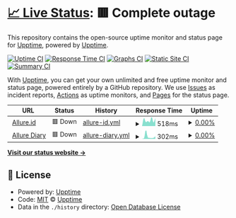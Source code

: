 # [📈 Live Status](https://status.allure.id): <!--live status--> **🟥 Complete outage**

This repository contains the open-source uptime monitor and status page for [Upptime](https://upptime.js.org), powered by [Upptime](https://github.com/upptime/upptime).

[![Uptime CI](https://github.com/allure-ai/status/workflows/Uptime%20CI/badge.svg)](https://github.com/allure-ai/status/actions?query=workflow%3A%22Uptime+CI%22)
[![Response Time CI](https://github.com/allure-ai/status/workflows/Response%20Time%20CI/badge.svg)](https://github.com/allure-ai/status/actions?query=workflow%3A%22Response+Time+CI%22)
[![Graphs CI](https://github.com/allure-ai/status/workflows/Graphs%20CI/badge.svg)](https://github.com/allure-ai/status/actions?query=workflow%3A%22Graphs+CI%22)
[![Static Site CI](https://github.com/allure-ai/status/workflows/Static%20Site%20CI/badge.svg)](https://github.com/allure-ai/status/actions?query=workflow%3A%22Static+Site+CI%22)
[![Summary CI](https://github.com/allure-ai/status/workflows/Summary%20CI/badge.svg)](https://github.com/allure-ai/status/actions?query=workflow%3A%22Summary+CI%22)

With [Upptime](https://upptime.js.org), you can get your own unlimited and free uptime monitor and status page, powered entirely by a GitHub repository. We use [Issues](https://github.com/upptime/upptime/issues) as incident reports, [Actions](https://github.com/allure-ai/status/actions) as uptime monitors, and [Pages](https://status.allure.id) for the status page.

<!--start: status pages-->
<!-- This summary is generated by Upptime (https://github.com/upptime/upptime) -->
<!-- Do not edit this manually, your changes will be overwritten -->
<!-- prettier-ignore -->
| URL | Status | History | Response Time | Uptime |
| --- | ------ | ------- | ------------- | ------ |
| <img alt="" src="https://icons.duckduckgo.com/ip3/allure.id.ico" height="13"> [Allure.id](https://allure.id/) | 🟥 Down | [allure-id.yml](https://github.com/allure-ai/status/commits/HEAD/history/allure-id.yml) | <details><summary><img alt="Response time graph" src="./graphs/allure-id/response-time-week.png" height="20"> 518ms</summary><br><a href="https://status.allure.id/history/allure-id"><img alt="Response time 2408" src="https://img.shields.io/endpoint?url=https%3A%2F%2Fraw.githubusercontent.com%2Fallure-ai%2Fstatus%2FHEAD%2Fapi%2Fallure-id%2Fresponse-time.json"></a><br><a href="https://status.allure.id/history/allure-id"><img alt="24-hour response time 690" src="https://img.shields.io/endpoint?url=https%3A%2F%2Fraw.githubusercontent.com%2Fallure-ai%2Fstatus%2FHEAD%2Fapi%2Fallure-id%2Fresponse-time-day.json"></a><br><a href="https://status.allure.id/history/allure-id"><img alt="7-day response time 518" src="https://img.shields.io/endpoint?url=https%3A%2F%2Fraw.githubusercontent.com%2Fallure-ai%2Fstatus%2FHEAD%2Fapi%2Fallure-id%2Fresponse-time-week.json"></a><br><a href="https://status.allure.id/history/allure-id"><img alt="30-day response time 1020" src="https://img.shields.io/endpoint?url=https%3A%2F%2Fraw.githubusercontent.com%2Fallure-ai%2Fstatus%2FHEAD%2Fapi%2Fallure-id%2Fresponse-time-month.json"></a><br><a href="https://status.allure.id/history/allure-id"><img alt="1-year response time 2623" src="https://img.shields.io/endpoint?url=https%3A%2F%2Fraw.githubusercontent.com%2Fallure-ai%2Fstatus%2FHEAD%2Fapi%2Fallure-id%2Fresponse-time-year.json"></a></details> | <details><summary><a href="https://status.allure.id/history/allure-id">0.00%</a></summary><a href="https://status.allure.id/history/allure-id"><img alt="All-time uptime 97.78%" src="https://img.shields.io/endpoint?url=https%3A%2F%2Fraw.githubusercontent.com%2Fallure-ai%2Fstatus%2FHEAD%2Fapi%2Fallure-id%2Fuptime.json"></a><br><a href="https://status.allure.id/history/allure-id"><img alt="24-hour uptime 0.00%" src="https://img.shields.io/endpoint?url=https%3A%2F%2Fraw.githubusercontent.com%2Fallure-ai%2Fstatus%2FHEAD%2Fapi%2Fallure-id%2Fuptime-day.json"></a><br><a href="https://status.allure.id/history/allure-id"><img alt="7-day uptime 0.00%" src="https://img.shields.io/endpoint?url=https%3A%2F%2Fraw.githubusercontent.com%2Fallure-ai%2Fstatus%2FHEAD%2Fapi%2Fallure-id%2Fuptime-week.json"></a><br><a href="https://status.allure.id/history/allure-id"><img alt="30-day uptime 25.96%" src="https://img.shields.io/endpoint?url=https%3A%2F%2Fraw.githubusercontent.com%2Fallure-ai%2Fstatus%2FHEAD%2Fapi%2Fallure-id%2Fuptime-month.json"></a><br><a href="https://status.allure.id/history/allure-id"><img alt="1-year uptime 93.83%" src="https://img.shields.io/endpoint?url=https%3A%2F%2Fraw.githubusercontent.com%2Fallure-ai%2Fstatus%2FHEAD%2Fapi%2Fallure-id%2Fuptime-year.json"></a></details>
| <img alt="" src="https://icons.duckduckgo.com/ip3/diary.allure.id.ico" height="13"> [Allure Diary](https://diary.allure.id/) | 🟥 Down | [allure-diary.yml](https://github.com/allure-ai/status/commits/HEAD/history/allure-diary.yml) | <details><summary><img alt="Response time graph" src="./graphs/allure-diary/response-time-week.png" height="20"> 302ms</summary><br><a href="https://status.allure.id/history/allure-diary"><img alt="Response time 124" src="https://img.shields.io/endpoint?url=https%3A%2F%2Fraw.githubusercontent.com%2Fallure-ai%2Fstatus%2FHEAD%2Fapi%2Fallure-diary%2Fresponse-time.json"></a><br><a href="https://status.allure.id/history/allure-diary"><img alt="24-hour response time 326" src="https://img.shields.io/endpoint?url=https%3A%2F%2Fraw.githubusercontent.com%2Fallure-ai%2Fstatus%2FHEAD%2Fapi%2Fallure-diary%2Fresponse-time-day.json"></a><br><a href="https://status.allure.id/history/allure-diary"><img alt="7-day response time 302" src="https://img.shields.io/endpoint?url=https%3A%2F%2Fraw.githubusercontent.com%2Fallure-ai%2Fstatus%2FHEAD%2Fapi%2Fallure-diary%2Fresponse-time-week.json"></a><br><a href="https://status.allure.id/history/allure-diary"><img alt="30-day response time 183" src="https://img.shields.io/endpoint?url=https%3A%2F%2Fraw.githubusercontent.com%2Fallure-ai%2Fstatus%2FHEAD%2Fapi%2Fallure-diary%2Fresponse-time-month.json"></a><br><a href="https://status.allure.id/history/allure-diary"><img alt="1-year response time 129" src="https://img.shields.io/endpoint?url=https%3A%2F%2Fraw.githubusercontent.com%2Fallure-ai%2Fstatus%2FHEAD%2Fapi%2Fallure-diary%2Fresponse-time-year.json"></a></details> | <details><summary><a href="https://status.allure.id/history/allure-diary">0.00%</a></summary><a href="https://status.allure.id/history/allure-diary"><img alt="All-time uptime 15.61%" src="https://img.shields.io/endpoint?url=https%3A%2F%2Fraw.githubusercontent.com%2Fallure-ai%2Fstatus%2FHEAD%2Fapi%2Fallure-diary%2Fuptime.json"></a><br><a href="https://status.allure.id/history/allure-diary"><img alt="24-hour uptime 0.00%" src="https://img.shields.io/endpoint?url=https%3A%2F%2Fraw.githubusercontent.com%2Fallure-ai%2Fstatus%2FHEAD%2Fapi%2Fallure-diary%2Fuptime-day.json"></a><br><a href="https://status.allure.id/history/allure-diary"><img alt="7-day uptime 0.00%" src="https://img.shields.io/endpoint?url=https%3A%2F%2Fraw.githubusercontent.com%2Fallure-ai%2Fstatus%2FHEAD%2Fapi%2Fallure-diary%2Fuptime-week.json"></a><br><a href="https://status.allure.id/history/allure-diary"><img alt="30-day uptime 0.00%" src="https://img.shields.io/endpoint?url=https%3A%2F%2Fraw.githubusercontent.com%2Fallure-ai%2Fstatus%2FHEAD%2Fapi%2Fallure-diary%2Fuptime-month.json"></a><br><a href="https://status.allure.id/history/allure-diary"><img alt="1-year uptime 0.00%" src="https://img.shields.io/endpoint?url=https%3A%2F%2Fraw.githubusercontent.com%2Fallure-ai%2Fstatus%2FHEAD%2Fapi%2Fallure-diary%2Fuptime-year.json"></a></details>

<!--end: status pages-->

[**Visit our status website →**](https://status.allure.id)

## 📄 License

- Powered by: [Upptime](https://github.com/upptime/upptime)
- Code: [MIT](./LICENSE) © [Upptime](https://upptime.js.org)
- Data in the `./history` directory: [Open Database License](https://opendatacommons.org/licenses/odbl/1-0/)
